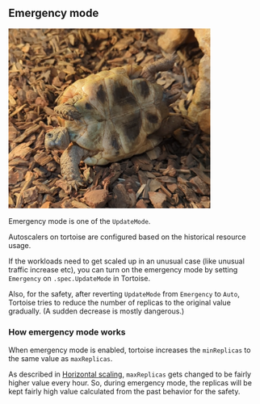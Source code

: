 ## Emergency mode

<img alt="Tortoise" src="images/emergency.png" width="400px"/>

Emergency mode is one of the `UpdateMode`.

Autoscalers on tortoise are configured based on the historical resource usage.

If the workloads need to get scaled up in an unusual case (like unusual traffic increase etc),
you can turn on the emergency mode by setting `Emergency` on `.spec.UpdateMode` in Tortoise.

Also, for the safety, after reverting `UpdateMode` from `Emergency` to `Auto`,
Tortoise tries to reduce the number of replicas to the original value gradually.
(A sudden decrease is mostly dangerous.)

### How emergency mode works

When emergency mode is enabled, tortoise increases the `minReplicas` to the same value as `maxReplicas`.

As described in [Horizontal scaling](./horizontal.md), `maxReplicas` gets changed to be fairly higher value every hour.
So, during emergency mode, the replicas will be kept fairly high value calculated from the past behavior for the safety.
